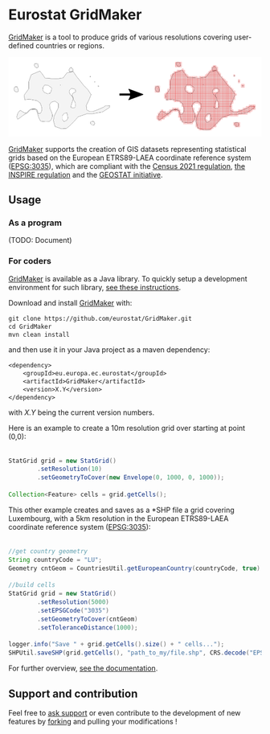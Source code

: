 # Eurostat GridMaker

[GridMaker](https://github.com/eurostat/GridMaker) is a tool to produce grids of various resolutions covering user-defined countries or regions.

![Eurostat Grid Maker](docs/img/demo_ex/demo_ex.png)

[GridMaker](https://github.com/eurostat/GridMaker) supports the creation of GIS datasets representing statistical grids based on the European ETRS89-LAEA coordinate reference system ([EPSG:3035](https://spatialreference.org/ref/epsg/etrs89-etrs-laea/)), which are compliant with the [Census 2021 regulation](https://ec.europa.eu/eurostat/web/population-and-housing-census/background), [the INSPIRE regulation](https://inspire.ec.europa.eu/id/document/tg/su) and the [GEOSTAT initiative](https://www.efgs.info/geostat/).

## Usage

### As a program

(TODO: Document)

### For coders

[GridMaker](https://github.com/eurostat/GridMaker) is available as a Java library. To quickly setup a development environment for such library, [see these instructions](ADD_URL).

Download and install [GridMaker](https://github.com/eurostat/GridMaker) with:

```
git clone https://github.com/eurostat/GridMaker.git
cd GridMaker
mvn clean install
```

and then use it in your Java project as a maven dependency:

```
<dependency>
	<groupId>eu.europa.ec.eurostat</groupId>
	<artifactId>GridMaker</artifactId>
	<version>X.Y</version>
</dependency>
```

with *X.Y* being the current version numbers.

Here is an example to create a 10m resolution grid over starting at point (0,0):

```java

StatGrid grid = new StatGrid()
		.setResolution(10)
		.setGeometryToCover(new Envelope(0, 1000, 0, 1000));

Collection<Feature> cells = grid.getCells();
```

This other example creates and saves as a *SHP file a grid covering Luxembourg, with a 5km resolution in the European ETRS89-LAEA coordinate reference system ([EPSG:3035](https://spatialreference.org/ref/epsg/etrs89-etrs-laea/)):

```java

//get country geometry
String countryCode = "LU";
Geometry cntGeom = CountriesUtil.getEuropeanCountry(countryCode, true).getDefaultGeometry();

//build cells
StatGrid grid = new StatGrid()
		.setResolution(5000)
		.setEPSGCode("3035")
		.setGeometryToCover(cntGeom)
		.setToleranceDistance(1000);

logger.info("Save " + grid.getCells().size() + " cells...");
SHPUtil.saveSHP(grid.getCells(), "path_to_my/file.shp", CRS.decode("EPSG:3035"));

```

For further overview, [see the documentation](URL_TO_JAVADOC).


## Support and contribution

Feel free to [ask support](https://github.com/eurostat/GridMaker/issues/new) or even contribute to the development of new features by [forking](https://help.github.com/en/articles/fork-a-repo) and pulling your modifications !
